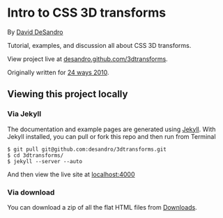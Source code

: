 Intro to CSS 3D transforms
==========================

By [David DeSandro](http://desandro.com)

Tutorial, examples, and discussion all about CSS 3D transforms.

View project live at [desandro.github.com/3dtransforms](http://desandro.github.com/3dtransforms).

Originally written for [24 ways 2010](http://24ways.org/2010/intro-to-css-3d-transforms).

Viewing this project locally
----------------------------

### Via Jekyll

The documentation and example pages are generated using [Jekyll](https://github.com/mojombo/jekyll/wiki). With Jekyll installed, you can pull or fork this repo and then run from Terminal

    $ git pull git@github.com:desandro/3dtransforms.git
    $ cd 3dtransforms/
    $ jekyll --server --auto

And then view the live site at [localhost:4000](http://localhost:4000) 

### Via download

You can download a zip of all the flat HTML files from [Downloads](https://github.com/desandro/3dtransforms/archives/gh-pages).
